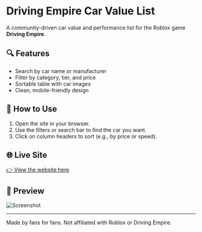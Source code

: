 # Driving Empire Car Value List

A community-driven car value and performance list for the Roblox game **Driving Empire**.

## 🔍 Features
- Search by car name or manufacturer
- Filter by category, tier, and price
- Sortable table with car images
- Clean, mobile-friendly design

## 🚀 How to Use
1. Open the site in your browser.
2. Use the filters or search bar to find the car you want.
3. Click on column headers to sort (e.g., by price or speed).

## 🌐 Live Site
[👉 View the website here](https://your-username.github.io/driving-empire-car-values)

## 📸 Preview
![Screenshot](screenshot.png) <!-- Optional if you add a screenshot -->

---

Made by fans for fans. Not affiliated with Roblox or Driving Empire.
